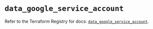 # `data_google_service_account`

Refer to the Terraform Registry for docs: [`data_google_service_account`](https://registry.terraform.io/providers/hashicorp/google/5.28.0/docs/data-sources/service_account).
